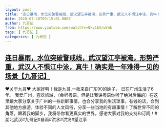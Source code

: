 ```yaml
---
layout: post
title: "连日暴雨，水位突破警戒线，武汉望江亭被淹，形势严重，武汉人不惧江中泳，真牛！确实是一年难得一见的场景【九哥记】"
date: 2020-07-18T09:15:01.000Z
author: 九哥记
from: https://www.youtube.com/watch?v=Qkv1hIrwYmk
tags: [ 九哥记 ]
categories: [ 九哥记 ]
---
```

<!--1595063701000-->
[连日暴雨，水位突破警戒线，武汉望江亭被淹，形势严重，武汉人不惧江中泳，真牛！确实是一年难得一见的场景【九哥记】](https://www.youtube.com/watch?v=Qkv1hIrwYmk)
------

<div>
♥关于九哥♥ 大家好鸭！我是九哥,一枚来自广东90的妹子， 已在广州生活了6年。 我爱广州，喜欢旅游，（会听粤语，但是让我讲粤语你听了绝对后悔的）在这里跟大家分享关于广州的一些新鲜事情，也会分享我的生活琐事。有钱的话，会到其他地方旅游，体验不同的人文风俗，分享一些当地的有趣事情！了解世界不同的角落，跟着我的脚步，我将带你看更真实的世界。感谢大家对我的支持和订阅！#湖北武汉#九哥记#暴雨#洪水#洪灾#望江亭
</div>
